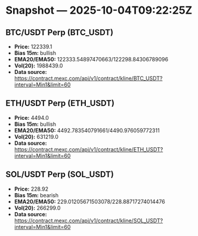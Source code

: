 # Snapshot — 2025-10-04T09:22:25Z

## BTC/USDT Perp (BTC_USDT)
- **Price:** 122339.1
- **Bias 15m:** bullish
- **EMA20/EMA50:** 122333.54897470663/122298.84306789096
- **Vol(20):** 1988439.0
- **Data source:** https://contract.mexc.com/api/v1/contract/kline/BTC_USDT?interval=Min1&limit=60

## ETH/USDT Perp (ETH_USDT)
- **Price:** 4494.0
- **Bias 15m:** bullish
- **EMA20/EMA50:** 4492.783540791661/4490.976059772311
- **Vol(20):** 631219.0
- **Data source:** https://contract.mexc.com/api/v1/contract/kline/ETH_USDT?interval=Min1&limit=60

## SOL/USDT Perp (SOL_USDT)
- **Price:** 228.92
- **Bias 15m:** bearish
- **EMA20/EMA50:** 229.01205671503078/228.88717274014476
- **Vol(20):** 266299.0
- **Data source:** https://contract.mexc.com/api/v1/contract/kline/SOL_USDT?interval=Min1&limit=60

